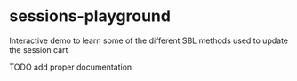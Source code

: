 # sessions-playground
Interactive demo to learn some of the different SBL methods used to update the session cart

TODO add proper documentation
